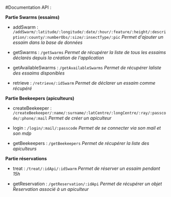 #Documentation API :

**Partie Swarms (essaims)**
* addSwarm : `/addSwarm/:latitude/:longitude/:date/:hour/:feature/:height/:description/:county/:numberObs/:size/:insectType/:pic`
_Permet d'ajouter un essaim dans la base de données_

* getSwarms : `/getSwarms`
_Permet de récupérer la liste de tous les essaims déclarés depuis la création de l'application_


* getAvailableSwarms : `/getAvailableSwarms`
_Permet de récupérer laliste des essaims disponibles_


* retrieve : `/retrieve/:idSwarm`
_Permet de déclarer un essaim comme récupéré_

**Partie Beekeepers (apiculteurs)**

* createBeekeeper : `/createBeekeeper/:name/:surname/:latCentre/:longCentre/:ray/:passcode/:phone/:mail`
_Permet de créer un apiculteur_


*  login : `/login/:mail/:passcode`
_Permet de se connecter via son mail et son mdp_


* getBeekeepers : `/getBeekeepers`
_Permet de récupérer la liste des apiculteurs_


**Partie réservations**

* treat : `/treat/:idApi/:idSwarm`
_Permet de réserver un essaim pendant 15h_


* getReservation : `/getReservation/:idApi`
_Permet de récupérer un objet Reservation associé à un apiculteur_
